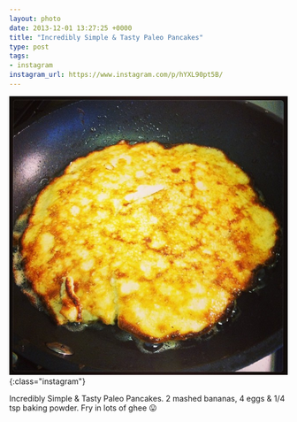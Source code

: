 ```yaml
---
layout: photo
date: 2013-12-01 13:27:25 +0000
title: "Incredibly Simple & Tasty Paleo Pancakes"
type: post
tags:
- instagram
instagram_url: https://www.instagram.com/p/hYXL90pt5B/
---
```


![Instagram - hYXL90pt5B](/img/hYXL90pt5B.jpg){:class="instagram"}

Incredibly Simple & Tasty Paleo Pancakes. 2 mashed bananas, 4 eggs & 1/4 tsp baking powder. Fry in lots of ghee 😛
